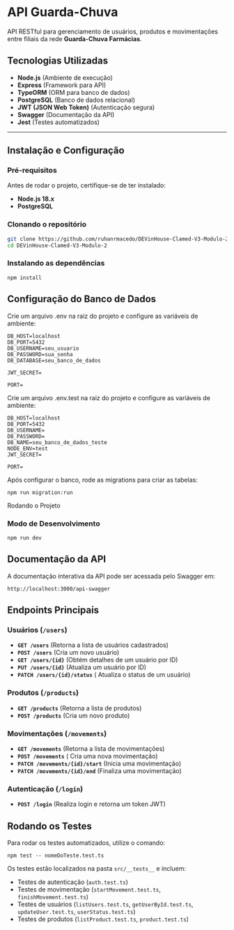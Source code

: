 # API Guarda-Chuva 

API RESTful para gerenciamento de usuários, produtos e movimentações entre filiais da rede **Guarda-Chuva Farmácias**.

## Tecnologias Utilizadas
- **Node.js** (Ambiente de execução)
- **Express** (Framework para API)
- **TypeORM** (ORM para banco de dados)
- **PostgreSQL** (Banco de dados relacional)
- **JWT (JSON Web Token)** (Autenticação segura)
- **Swagger** (Documentação da API)
- **Jest** (Testes automatizados)

---

## Instalação e Configuração

### Pré-requisitos
Antes de rodar o projeto, certifique-se de ter instalado:
- **Node.js 18.x**
- **PostgreSQL**

### Clonando o repositório
```bash
git clone https://github.com/ruhanrmacedo/DEVinHouse-Clamed-V3-Modulo-2.git
cd DEVinHouse-Clamed-V3-Modulo-2
```
### Instalando as dependências
```
npm install
```
## Configuração do Banco de Dados
Crie um arquivo .env na raiz do projeto e configure as variáveis de ambiente:

```
DB_HOST=localhost
DB_PORT=5432
DB_USERNAME=seu_usuario
DB_PASSWORD=sua_senha
DB_DATABASE=seu_banco_de_dados

JWT_SECRET=

PORT=
```
Crie um arquivo .env.test na raiz do projeto e configure as variáveis de ambiente:
```
DB_HOST=localhost
DB_PORT=5432
DB_USERNAME=
DB_PASSWORD=
DB_NAME=seu_banco_de_dados_teste
NODE_ENV=test
JWT_SECRET=

PORT=
```
Após configurar o banco, rode as migrations para criar as tabelas:

```
npm run migration:run
```
Rodando o Projeto
### Modo de Desenvolvimento
```
npm run dev
```

## Documentação da API
A documentação interativa da API pode ser acessada pelo Swagger em:

```
http://localhost:3000/api-swagger
```

## Endpoints Principais
### Usuários (```/users```)
- **```GET /users```** (Retorna a lista de usuários cadastrados)
- **```POST /users```** (Cria um novo usuário)
- **```GET /users/{id}```** (Obtém detalhes de um usuário por ID)
- **```PUT /users/{id}```** (Atualiza um usuário por ID)
- **```PATCH /users/{id}/status```** (	Atualiza o status de um usuário)

### Produtos (```/products```)
- **```GET /products```** (Retorna a lista de produtos)
- **```POST /products```** (Cria um novo produto)

### Movimentações  (```/movements```)
- **```GET /movements```** (Retorna a lista de movimentações)
- **```POST /movements```** (	Cria uma nova movimentação)
- **```PATCH /movements/{id}/start```** (Inicia uma movimentação)
- **```PATCH /movements/{id}/end```** (Finaliza uma movimentação)

### Autenticação (```/login```)
- **```POST /login```** (Realiza login e retorna um token JWT)

## Rodando os Testes
Para rodar os testes automatizados, utilize o comando:
```
npm test -- nomeDoTeste.test.ts
```
Os testes estão localizados na pasta ```src/__tests__``` e incluem:
- Testes de autenticação (```auth.test.ts```)
- Testes de movimentação (```startMovement.test.ts```, ```finishMovement.test.ts```)
- Testes de usuários (```listUsers.test.ts```, ```getUserById.test.ts```, ```updateUser.test.ts```, ```userStatus.test.ts```)
- Testes de produtos (```listProduct.test.ts```, ```product.test.ts```)
